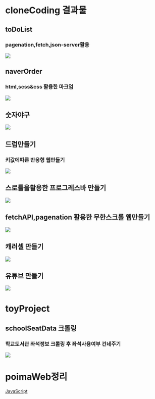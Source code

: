 # cloneCoding 결과물
## toDoList
### pagenation,fetch,json-server활용
![](./cloneCoding/toDoList/assets/images/result.gif)

## naverOrder
### html,scss&css 활용한 마크업
![](./cloneCoding/NaverOrder/result/result.gif)

## 숫자야구
![](./cloneCoding/bulls%20and%20cows/assets/images/result.gif)

## 드럼만들기
### 키값에따른 반응형 웹만들기
![](./cloneCoding/Drum/assets/images/result.gif)

## 스로틀을활용한 프로그레스바 만들기
![](./cloneCoding/progressbar/assets/images/result.gif)

## fetchAPI,pagenation 활용한 무한스크롤 웹만들기
![](./cloneCoding/infinityScroll/assets/images/result.gif)

## 캐러셀 만들기
![](./cloneCoding/carousel/assets/images/result.gif)

## 유튜브 만들기
![](./cloneCoding/youtube/assets/images/result.gif)


# toyProject
## schoolSeatData 크롤링
### 학교도서관 좌석정보 크롤링 후 좌석사용여부 건네주기
![](./toyproject/schoolSeatCrawling/result/crawlingResult.png)


# poimaWeb정리
[JavaScript](https://github.com/youngduck/WebStudy/blob/main/poimaweb/javascript/README.md)